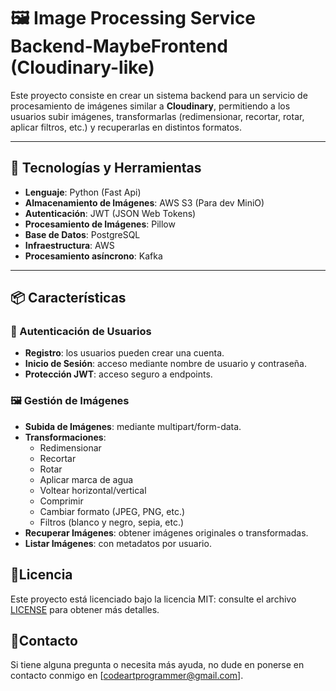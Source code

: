 # 🖼️ Image Processing Service Backend-MaybeFrontend (Cloudinary-like)

Este proyecto consiste en crear un sistema backend para un servicio de procesamiento de imágenes similar a **Cloudinary**, permitiendo a los usuarios subir imágenes, transformarlas (redimensionar, recortar, rotar, aplicar filtros, etc.) y recuperarlas en distintos formatos.

---

## 🚀 Tecnologías y Herramientas

- **Lenguaje**: Python (Fast Api)
- **Almacenamiento de Imágenes**: AWS S3 (Para dev MiniO)
- **Autenticación**: JWT (JSON Web Tokens)
- **Procesamiento de Imágenes**: Pillow
- **Base de Datos**: PostgreSQL
- **Infraestructura**: AWS
- **Procesamiento asíncrono**:  Kafka 

---

## 📦 Características

### 👤 Autenticación de Usuarios
- **Registro**: los usuarios pueden crear una cuenta.
- **Inicio de Sesión**: acceso mediante nombre de usuario y contraseña.
- **Protección JWT**: acceso seguro a endpoints.

### 🖼️ Gestión de Imágenes
- **Subida de Imágenes**: mediante multipart/form-data.
- **Transformaciones**:
  - Redimensionar
  - Recortar
  - Rotar
  - Aplicar marca de agua
  - Voltear horizontal/vertical
  - Comprimir
  - Cambiar formato (JPEG, PNG, etc.)
  - Filtros (blanco y negro, sepia, etc.)
- **Recuperar Imágenes**: obtener imágenes originales o transformadas.
- **Listar Imágenes**: con metadatos por usuario.

 
## 📄Licencia
Este proyecto está licenciado bajo la licencia MIT: consulte el archivo [LICENSE](LICENSE) para obtener más detalles.


## 👀Contacto
Si tiene alguna pregunta o necesita más ayuda, no dude en ponerse en contacto conmigo en [codeartprogrammer@gmail.com].
